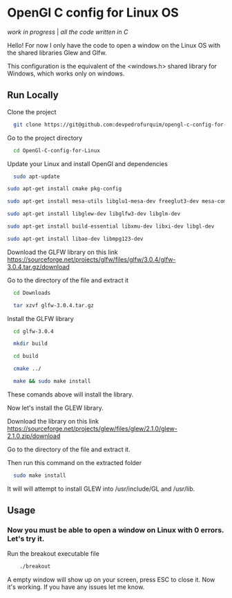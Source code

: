 
# OpenGl C config for Linux OS 

*work in progress* | *all the code written in C*

Hello! For now I only have the code to open a window on the Linux OS with the shared libraries Glew and Glfw.

This configuration is the equivalent of the <windows.h> shared library for Windows, which works only on windows.






## Run Locally

Clone the project

```bash
  git clone https://git@github.com:devpedrofurquim/opengl-c-config-for-linux.git
```

Go to the project directory

```bash
  cd OpenGl-C-config-for-Linux 
```

Update your Linux and install OpenGl and dependencies

```bash
  sudo apt-update
```
```bash
sudo apt-get install cmake pkg-config
```
```bash
sudo apt-get install mesa-utils libglu1-mesa-dev freeglut3-dev mesa-common-dev
```
```bash
sudo apt-get install libglew-dev libglfw3-dev libglm-dev
```
```bash
sudo apt-get install build-essential libxmu-dev libxi-dev libgl-dev
```
```bash
sudo apt-get install libao-dev libmpg123-dev
```
Download the GLFW library on this link https://sourceforge.net/projects/glfw/files/glfw/3.0.4/glfw-3.0.4.tar.gz/download

Go to the directory of the file and extract it

```bash
  cd Downloads
```
```bash
  tar xzvf glfw-3.0.4.tar.gz
```
Install the GLFW library
```bash
  cd glfw-3.0.4
```
```bash
  mkdir build
```
```bash
  cd build
```
```bash
  cmake ../
```
```bash
  make && sudo make install
```
These comands above will install the library.

Now let's install the GLEW library.

Download the library on this link https://sourceforge.net/projects/glew/files/glew/2.1.0/glew-2.1.0.zip/download

Go to the directory of the file and extract it.

Then run this command on the extracted folder
```bash
  sudo make install
```
It will will attempt to install GLEW into /usr/include/GL and /usr/lib.
## Usage

### Now you must be able to open a window on Linux with 0 errors. Let's try it.

Run the breakout executable file 
``` bash
    ./breakout
```
A empty window will show up on your screen, press ESC to close it. Now it's working. If you have any issues let me know.
